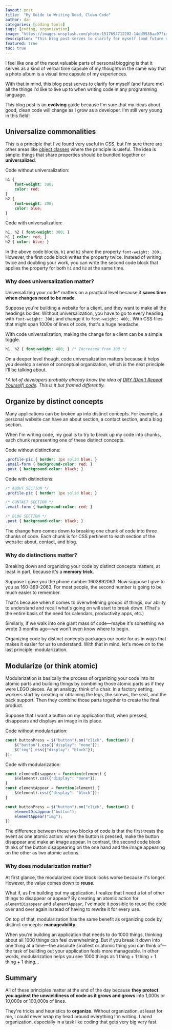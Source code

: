 ```yaml
---
layout: post
title:  "My Guide to Writing Good, Clean Code"
author: dan
categories: [coding tools]
tags: [coding, organization]
image: "https://images.unsplash.com/photo-1517694712202-14dd9538aa97?ixlib=rb-1.2.1&ixid=eyJhcHBfaWQiOjEyMDd9&auto=format&fit=crop&w=750&q=80"
description: "This blog post serves to clarify for myself (and future me) all the things I'd like to live up to when writing code in any programming language."
featured: true
toc: true
---
```


I feel like one of the most valuable parts of personal blogging is that it serves as a kind of verbal time capsule of my thoughts in the same way that a photo album is a visual time capsule of my experiences.

With that in mind, this blog post serves to clarify for myself (and future me) all the things I'd like to live up to when writing code in any programming language.

This blog post is an **evolving** guide because I'm sure that my ideas about good, clean code will change as I grow as a developer. I'm still very young in this field!

## Universalize commonalities

This is a principle that I've found very useful in CSS, but I'm sure there are other areas like [object classes](https://en.wikipedia.org/wiki/Class_(computer_programming)) where the principle is useful. The idea is simple: things that share properties should be bundled together or **universalized**.

Code without universalization:

```css
h1 {
    font-weight: 300;
    color: red;
}
h2 {
    font-weight: 300;
    color: blue;
}
```

Code with universalization:

```css
h1, h2 { font-weight: 300; }
h1 { color: red; }
h2 { color: blue; }
```

In the above code blocks, `h1` and `h2` share the property `font-weight: 300;`. However, the first code block writes the property twice. Instead of writing twice and doubling your work, you can write the second code block that applies the property for both `h1` and `h2` at the same time.

### Why does universalization matter?

Universalizing your code* matters on a practical level because it **saves time when changes need to be made**.

Suppose you're building a website for a client, and they want to make all the headings bolder. Without universalization, you have to go to every heading with `font-weight: 300;` and change it to `font-weight: 400;`. With CSS files that might span 1000s of lines of code, that's a huge headache.

With code universalization, making the change for a client can be a simple toggle.

```css
h1, h2 { font-weight: 400; } /* Increased from 300 */
```

On a deeper level though, code universalization matters because it helps you develop a sense of conceptual organization, which is the next principle I'll be talking about.

**A lot of developers probably already know the idea of [DRY (Don't Repeat Yourself) code](https://en.wikipedia.org/wiki/Don%27t_repeat_yourself). This is it but framed differently.*

## Organize by distinct concepts

Many applications can be broken up into distinct concepts. For example, a personal website can have an about section, a contact section, and a blog section.

When I'm writing code, my goal is to try to break up my code into chunks, each chunk representing one of these distinct concepts.

Code without distinctions:

```css
.profile-pic { border: 1px solid blue; }
.email-form { background-color: red; }
.post { background-color: black; }
```

Code with distinctions:

```css
/* ABOUT SECTION */
.profile-pic { border: 1px solid blue; }

/* CONTACT SECTION */
.email-form { background-color: red; }

/* BLOG SECTION */
.post { background-color: black; }
```

The change here comes down to breaking one chunk of code into three chunks of code. Each chunk is for CSS pertinent to each section of the website: about, contact, and blog. 

### Why do distinctions matter?

Breaking down and organizing your code by distinct concepts matters, at least in part, because it's a **memory trick**.

Suppose I gave you the phone number 1603892063. Now suppose I give to you as 160-389-2063. For most people, the second number is going to be much easier to remember.

That's because when it comes to overwhelming groups of things, our ability to understand and recall what's going on will start to break down. (That's the entire basis of the need for calendars, productivity apps, etc.)

Similarly, if we walk into one giant mass of code—maybe it's something we wrote 3 months ago—we won't even know where to begin.

Organizing code by distinct concepts packages our code for us in ways that makes it easier for us to understand. With that in mind, let's move on to the last principle: modularization.

## Modularize (or think atomic)

Modularization is basically the process of organizing your code into its atomic parts and building things by combining those atomic parts as if they were LEGO pieces. As an analogy, think of a chair. In a factory setting, workers start by creating or obtaining the legs, the screws, the seat, and the back support. Then they combine those parts together to create the final product.

Suppose that I want a button on my application that, when pressed, disappears and displays an image in its place.

Code without modularization:

```js
const buttonPress = $("button").on("click", function() {
    $("button").css({"display": "none"});
    $("img").css({"display": "block"});
});
```

Code with modularization:

```js
const elementDisappear = function(element) {
    $(element).css({"display": "none"});
}
const elementAppear = function(element) {
    $(element).css({"display": "block"});
}

const buttonPress = $("button").on("click", function() {
    elementDisappear("button");
    elementAppear("img");
})
```

The difference between these two blocks of code is that the first treats the event as one atomic action: when the button is pressed, make the button disappear and make an image appear. In contrast, the second code block thinks of the button disappearing on the one hand and the image appearing on the other as two atomic actions.

### Why does modularization matter?

At first glance, the modularized code block looks worse because it's longer. However, the value comes down to **reuse**.

What if, as I'm building out my application, I realize that I need a lot of other things to disappear or appear? By creating an atomic action for `elementDisappear` and `elementAppear`, I've made it possible to reuse the code over and over again instead of having to rewrite it for every use.

On top of that, modularization has the same benefit as organizing code by distinct concepts: **manageability**.

When you're building an application that needs to do 1000 things, thinking about all 1000 things can feel overwhelming. But if you break it down into one thing at a time—the absolute smallest or atomic thing you can think of—the task of building out your application feels more manageable. In other words, modularization helps you see 1000 things as 1 thing + 1 thing + 1 thing + 1 thing...

## Summary

All of these principles matter at the end of the day because **they protect you against the unwieldiness of code as it grows and grows** into 1,000s or 10,000s or 100,000s of lines.

They're tricks and heuristics to **organize**. Without organization, at least for me, I could never wrap my head around everything I'm writing. I *need* organization, especially in a task like coding that gets very big very fast.